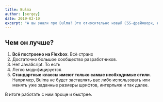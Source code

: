 ```yaml
---
title: Bulma
author: [sergey]
date: 2019-02-10
excerpt: "А вы знали про Bulma? Это отноcительно новый CSS-фреймворк, наподобие популярного Bootstrap."
---
```


## Чем он лучше?

1. **Всё построено на Flexbox**. Всё страно
2. Достаточно большое сообщество разработчиков.
3. Нет JavaScript. То есть
4. Легко модифицируется.
5. **Стандартные классы имеют только самые необходимые стили**. Например, Bulma не будет заставлять вас либо использовать или менять уже заданные размеры шрифтов, интерльяж и так далее.

В итоге работать с ним проще и быстрее.
